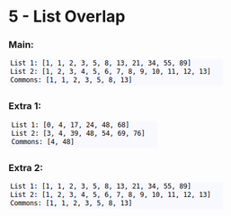 # 5 -  List Overlap
### Main:
!['Result'](5-list-overlap.png)
### Extra 1:
!['Result'](5-extra-1.png)
### Extra 2:
!['Result'](5-extra-2.png)